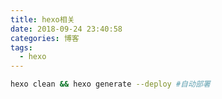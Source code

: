 ```yaml
---
title: hexo相关
date: 2018-09-24 23:40:58
categories: 博客
tags: 
  - hexo
---
```


```bash
hexo clean && hexo generate --deploy #自动部署
```


